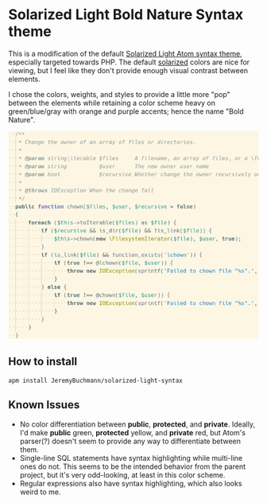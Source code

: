 # Solarized Light Bold Nature Syntax theme

This is a modification of the default [Solarized Light Atom syntax theme](https://atom.io/themes/solarized-light-syntax), especially targeted towards PHP. The default [solarized](http://ethanschoonover.com/solarized) colors are nice for viewing, but I feel like they don't provide enough visual contrast between elements.

I chose the colors, weights, and styles to provide a little more "pop" between the elements while retaining a color scheme heavy on green/blue/gray with orange and purple accents; hence the name "Bold Nature".

![screenshot](screenshot.png)

## How to install
```
apm install JeremyBuchmann/solarized-light-syntax
```

## Known Issues
* No color differentiation between **public**, **protected**, and **private**. Ideally, I'd make **public** green, **protected** yellow, and **private** red, but Atom's parser(?) doesn't seem to provide any way to differentiate between them.
* Single-line SQL statements have syntax highlighting while multi-line ones do not. This seems to be the intended behavior from the parent project, but it's very odd-looking, at least in this color scheme.
* Regular expressions also have syntax highlighting, which also looks weird to me.
